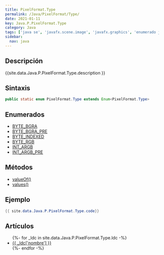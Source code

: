 ```yaml
---
title: PixelFormat.Type
permalink: /Java/PixelFormat/Type/
date: 2021-01-11
key: Java.P.PixelFormat.Type
category: Java
tags: ['java se', 'javafx.scene.image', 'javafx.graphics', 'enumerado java', 'JavaFX 2.2']
sidebar: 
  nav: java
---
```


## Descripción
{{site.data.Java.P.PixelFormat.Type.description }}

## Sintaxis
~~~java
public static enum PixelFormat.Type extends Enum<PixelFormat.Type>
~~~

## Enumerados
* [BYTE_BGRA](/Java/PixelFormat/Type/BYTE_BGRA/)
* [BYTE_BGRA_PRE](/Java/PixelFormat/Type/BYTE_BGRA_PRE/)
* [BYTE_INDEXED](/Java/PixelFormat/Type/BYTE_INDEXED/)
* [BYTE_RGB](/Java/PixelFormat/Type/BYTE_RGB/)
* [INT_ARGB](/Java/PixelFormat/Type/INT_ARGB/)
* [INT_ARGB_PRE](/Java/PixelFormat/Type/INT_ARGB_PRE/)

## Métodos
* [valueOf()](/Java/PixelFormat/Type/valueOf/)
* [values()](/Java/PixelFormat/Type/values/)

## Ejemplo
~~~java
{{ site.data.Java.P.PixelFormat.Type.code}}
~~~

## Artículos
<ul>
{%- for _ldc in site.data.Java.P.PixelFormat.Type.ldc -%}
   <li>
       <a href="{{_ldc['url'] }}">{{ _ldc['nombre'] }}</a>
   </li>
{%- endfor -%}
</ul>
